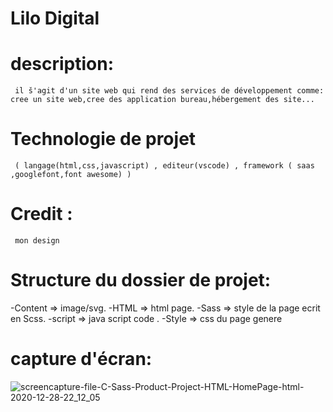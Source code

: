 # Lilo Digital

# description:
     il š'agit d'un site web qui rend des services de développement comme: cree un site web,cree des application bureau,hébergement des site...

# Technologie de projet
     ( langage(html,css,javascript) , editeur(vscode) , framework ( saas ,googlefont,font awesome) )
 
 
# Credit :
     mon design

# Structure du dossier de projet:
  -Content => image/svg.
  -HTML => html page.
  -Sass => style de la page ecrit en Scss.
  -script => java script code .
  -Style => css du page genere
# capture d'écran:
![screencapture-file-C-Sass-Product-Project-HTML-HomePage-html-2020-12-28-22_12_05](https://user-images.githubusercontent.com/76702502/103244034-fa974000-495b-11eb-8378-3e558ffe7828.png) 

